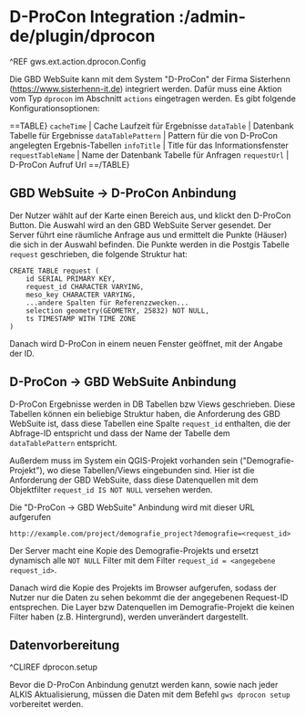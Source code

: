 # D-ProCon Integration :/admin-de/plugin/dprocon

^REF gws.ext.action.dprocon.Config

Die GBD WebSuite kann mit dem System "D-ProCon" der Firma Sisterhenn (https://www.sisterhenn-it.de) integriert werden. Dafür muss eine Aktion vom Typ `dprocon` im Abschnitt `actions` eingetragen werden. Es gibt folgende Konfigurationsoptionen:

==TABLE}
`cacheTime` | Cache Laufzeit für Ergebnisse
`dataTable` | Datenbank Tabelle für Ergebnisse
`dataTablePattern` | Pattern für die von D-ProCon angelegten Ergebnis-Tabellen
`infoTitle` | Title für das Informationsfenster
`requestTableName` | Name der Datenbank Tabelle für Anfragen
`requestUrl` | D-ProCon Aufruf Url
==/TABLE}

GBD WebSuite -> D-ProCon Anbindung
----------------------------------

Der Nutzer wählt auf der Karte einen Bereich aus, und klickt den D-ProCon Button. Die Auswahl wird an den GBD WebSuite Server gesendet. Der Server führt eine räumliche Anfrage aus und ermittelt die Punkte (Häuser) die sich in der Auswahl befinden. Die Punkte werden in die Postgis Tabelle `request` geschrieben, die folgende Struktur hat:

    CREATE TABLE request (
        id SERIAL PRIMARY KEY,
        request_id CHARACTER VARYING,
        meso_key CHARACTER VARYING,
        ...andere Spalten für Referenzzwecken...
        selection geometry(GEOMETRY, 25832) NOT NULL,
        ts TIMESTAMP WITH TIME ZONE
    )

Danach wird D-ProCon in einem neuen Fenster geöffnet, mit der Angabe der ID.

D-ProCon -> GBD WebSuite Anbindung
----------------------------------

D-ProCon Ergebnisse werden in DB Tabellen bzw Views geschrieben. Diese Tabellen können ein beliebige Struktur haben, die Anforderung des GBD WebSuite ist, dass diese Tabellen eine Spalte `request_id` enthalten, die der Abfrage-ID entspricht und dass der Name der Tabelle dem `dataTablePattern` entspricht.

Außerdem muss im System ein QGIS-Projekt vorhanden sein ("Demografie-Projekt"), wo diese Tabellen/Views eingebunden sind. Hier ist die Anforderung der GBD WebSuite, dass diese Datenquellen mit dem Objektfilter `request_id IS NOT NULL` versehen werden.

Die "D-ProCon -> GBD WebSuite" Anbindung wird mit dieser URL aufgerufen

    http://example.com/project/demografie_project?demografie=<request_id>

Der Server macht eine Kopie des Demografie-Projekts und ersetzt dynamisch alle `NOT NULL` Filter mit dem Filter `request_id = <angegebene request_id>`.

Danach wird die Kopie des Projekts im Browser aufgerufen, sodass der Nutzer nur die Daten zu sehen bekommt die der angegebenen Request-ID entsprechen. Die Layer bzw Datenquellen im Demografie-Projekt die keinen Filter haben (z.B. Hintergrund), werden unverändert dargestellt.

Datenvorbereitung
-----------------

^CLIREF dprocon.setup

Bevor die D-ProCon Anbindung genutzt werden kann, sowie nach jeder ALKIS Aktualisierung, müssen die Daten mit dem  Befehl `gws dprocon setup` vorbereitet werden.
